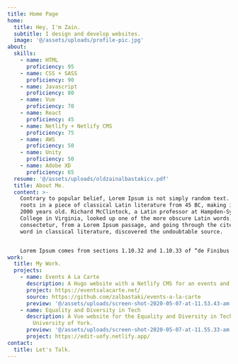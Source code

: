 ```yaml
---
title: Home Page
home:
  title: Hey, I'm Zain.
  subtitle: I design and develop websites.
  image: '@/assets/uploads/profile-pic.jpg'
about:
  skills:
    - name: HTML
      proficiency: 95
    - name: CSS + SASS
      proficiency: 90
    - name: Javascript
      proficiency: 80
    - name: Vue
      proficiency: 70
    - name: React
      proficiency: 45
    - name: Netlify + Netlify CMS
      proficiency: 75
    - name: AWS
      proficiency: 50
    - name: Unity
      proficiency: 50
    - name: Adobe XD
      proficiency: 65
  resume: '@/assets/uploads/oldzainalbastakicv.pdf'
  title: About Me.
  content: >-
    Contrary to popular belief, Lorem Ipsum is not simply random text. It  has
    roots in a piece of classical Latin literature from 45 BC, making it over
    2000 years old. Richard McClintock, a Latin professor at Hampden-Sydney
    College in Virginia, looked up one of the more obscure Latin words,
    consectetur, from a Lorem Ipsum passage, and going through the cites of the
    word in classical literature, discovered the undoubtable source.


    Lorem Ipsum comes from sections 1.10.32 and 1.10.33 of “de Finibus  Bonorum et Malorum” (The Extremes of Good and Evil) by Cicero, written in 45 BC. This book is a treatise on the theory of ethics, very popular during the Renaissance. The first line of Lorem Ipsum, “Lorem ipsum dolor sit amet..”, comes from a line in section 1.10.32.
work:
  title: My Work.
  projects:
    - name: Events A La Carte
      description: A Hugo website with a Netlify CMS for an events and weddings planner.
      project: https://eventsalacarte.net/
      source: https://github.com/zalbastaki/events-a-la-carte
      preview: '@/assets/uploads/screen-shot-2020-05-07-at-11.53.43-am.png'
    - name: Equality and Diversity in Tech
      description: A Vue website for the Equality and Diversity in Tech society at the
        University of York.
      preview: '@/assets/uploads/screen-shot-2020-05-07-at-11.55.33-am.png'
      project: https://edit-uofy.netlify.app/
contact:
  title: Let's Talk.
---
```


